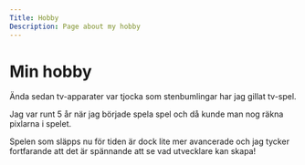 ```yaml
---
Title: Hobby
Description: Page about my hobby
---
```


Min hobby
==================

Ända sedan tv-apparater var tjocka som stenbumlingar har jag gillat tv-spel.

Jag var runt 5 år när jag började spela spel och då kunde man nog räkna pixlarna i spelet.

Spelen som släpps nu för tiden är dock lite mer avancerade och jag tycker fortfarande att det är spännande att se vad utvecklare kan
skapa!